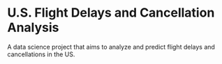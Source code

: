 # U.S. Flight Delays and Cancellation Analysis
A data science project that aims to analyze and predict flight delays and cancellations in the US.
